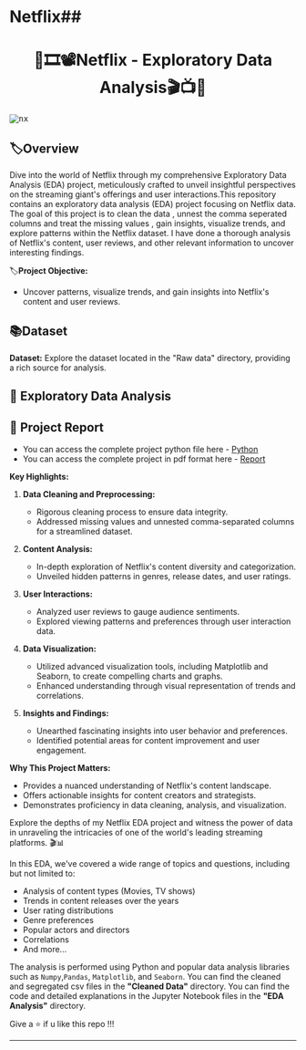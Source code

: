 # Netflix## <h1 align="center" >🍿🎞️📽️Netflix - Exploratory Data Analysis🎬📺🎦

<kbd>![nx](https://github.com/KasiMuthuveerappan/Netflix-EDA/assets/142071405/fda7089d-b203-4527-b134-527e9df08a8a)</kbd>


## 🏷️Overview
Dive into the world of Netflix through my comprehensive Exploratory Data Analysis (EDA) project, meticulously crafted to unveil insightful perspectives on the streaming giant's offerings and user interactions.This repository contains an exploratory data analysis (EDA) project focusing on Netflix data. 
The goal of this project is to clean the data , unnest the comma seperated columns and treat the missing values , gain insights, visualize trends, and explore patterns within the Netflix dataset. 
I have done a thorough analysis of Netflix's content, user reviews, and other relevant information to uncover interesting findings.

🏷️**Project Objective:** 
- Uncover patterns, visualize trends, and gain insights into Netflix's content and user reviews.

## 📚Dataset
**Dataset:** Explore the dataset located in the "Raw data" directory, providing a rich source for analysis.


## 🤔 Exploratory Data Analysis

## 📝 Project Report
- You can access the complete project python file here - [Python](https://github.com/KasiMuthuveerappan/Netflix-EDA/blob/main/EDA%20analysis/NetflixEDA.ipynb)
- You can access the complete project in pdf format here - [Report](https://github.com/KasiMuthuveerappan/Netflix-EDA/blob/main/EDA%20analysis/NetflixEDA%20-%20a3.pdf)


**Key Highlights:**
1. **Data Cleaning and Preprocessing:**
   - Rigorous cleaning process to ensure data integrity.
   - Addressed missing values and unnested comma-separated columns for a streamlined dataset.

2. **Content Analysis:**
   - In-depth exploration of Netflix's content diversity and categorization.
   - Unveiled hidden patterns in genres, release dates, and user ratings.

3. **User Interactions:**
   - Analyzed user reviews to gauge audience sentiments.
   - Explored viewing patterns and preferences through user interaction data.

4. **Data Visualization:**
   - Utilized advanced visualization tools, including Matplotlib and Seaborn, to create compelling charts and graphs.
   - Enhanced understanding through visual representation of trends and correlations.

5. **Insights and Findings:**
   - Unearthed fascinating insights into user behavior and preferences.
   - Identified potential areas for content improvement and user engagement.

**Why This Project Matters:**
   - Provides a nuanced understanding of Netflix's content landscape.
   - Offers actionable insights for content creators and strategists.
   - Demonstrates proficiency in data cleaning, analysis, and visualization.

Explore the depths of my Netflix EDA project and witness the power of data in unraveling the intricacies of one of the world's leading streaming platforms.
🎬📊

In this EDA, we've covered a wide range of topics and questions, including but not limited to:

- Analysis of content types (Movies, TV shows)
- Trends in content releases over the years
- User rating distributions
- Genre preferences
- Popular actors and directors
- Correlations
- And more...

The analysis is performed using Python and popular data analysis libraries such as `Numpy`,`Pandas`, `Matplotlib`, and `Seaborn`. 
You can find the cleaned and segregated csv files in the **"Cleaned Data"** directory.
You can find the code and detailed explanations in the Jupyter Notebook files in the **"EDA Analysis"** directory.


Give a ⭐ if u like this repo !!!

---------

